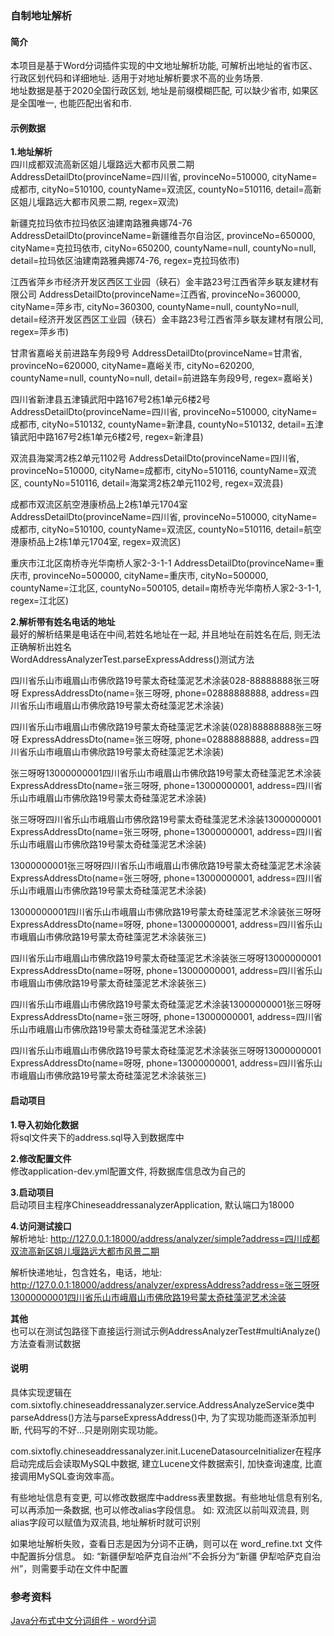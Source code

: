 ### 自制地址解析

#### 简介

本项目是基于Word分词插件实现的中文地址解析功能, 可解析出地址的省市区、行政区划代码和详细地址. 适用于对地址解析要求不高的业务场景. <br />
地址数据是基于2020全国行政区划, 地址是前缀模糊匹配, 可以缺少省市, 如果区是全国唯一, 也能匹配出省和市. <br />

#### 示例数据

**1.地址解析** <br /> 
四川成都双流高新区姐儿堰路远大都市风景二期
AddressDetailDto(provinceName=四川省, provinceNo=510000, cityName=成都市, cityNo=510100, countyName=双流区, countyNo=510116, detail=高新区姐儿堰路远大都市风景二期, regex=双流)

新疆克拉玛依市拉玛依区油建南路雅典娜74-76
AddressDetailDto(provinceName=新疆维吾尔自治区, provinceNo=650000, cityName=克拉玛依市, cityNo=650200, countyName=null, countyNo=null, detail=拉玛依区油建南路雅典娜74-76, regex=克拉玛依市)

江西省萍乡市经济开发区西区工业园（硖石）金丰路23号江西省萍乡联友建材有限公司
AddressDetailDto(provinceName=江西省, provinceNo=360000, cityName=萍乡市, cityNo=360300, countyName=null, countyNo=null, detail=经济开发区西区工业园（硖石）金丰路23号江西省萍乡联友建材有限公司, regex=萍乡市)

甘肃省嘉峪关前进路车务段9号
AddressDetailDto(provinceName=甘肃省, provinceNo=620000, cityName=嘉峪关市, cityNo=620200, countyName=null, countyNo=null, detail=前进路车务段9号, regex=嘉峪关)

四川省新津县五津镇武阳中路167号2栋1单元6楼2号
AddressDetailDto(provinceName=四川省, provinceNo=510000, cityName=成都市, cityNo=510132, countyName=新津县, countyNo=510132, detail=五津镇武阳中路167号2栋1单元6楼2号, regex=新津县)


双流县海棠湾2栋2单元1102号
AddressDetailDto(provinceName=四川省, provinceNo=510000, cityName=成都市, cityNo=510116, countyName=双流区, countyNo=510116, detail=海棠湾2栋2单元1102号, regex=双流县)


成都市双流区航空港康桥品上2栋1单元1704室
AddressDetailDto(provinceName=四川省, provinceNo=510000, cityName=成都市, cityNo=510100, countyName=双流区, countyNo=510116, detail=航空港康桥品上2栋1单元1704室, regex=双流区)


重庆市江北区南桥寺光华南桥人家2-3-1-1
AddressDetailDto(provinceName=重庆市, provinceNo=500000, cityName=重庆市, cityNo=500000, countyName=江北区, countyNo=500105, detail=南桥寺光华南桥人家2-3-1-1, regex=江北区)

**2.解析带有姓名电话的地址** <br /> 
最好的解析结果是电话在中间,若姓名地址在一起, 并且地址在前姓名在后, 则无法正确解析出姓名 <br />
WordAddressAnalyzerTest.parseExpressAddress()测试方法

四川省乐山市峨眉山市佛欣路19号蒙太奇硅藻泥艺术涂装028-88888888张三呀呀
ExpressAddressDto(name=张三呀呀, phone=02888888888, address=四川省乐山市峨眉山市佛欣路19号蒙太奇硅藻泥艺术涂装)

四川省乐山市峨眉山市佛欣路19号蒙太奇硅藻泥艺术涂装(028)88888888张三呀呀
ExpressAddressDto(name=张三呀呀, phone=02888888888, address=四川省乐山市峨眉山市佛欣路19号蒙太奇硅藻泥艺术涂装)

张三呀呀13000000001四川省乐山市峨眉山市佛欣路19号蒙太奇硅藻泥艺术涂装
ExpressAddressDto(name=张三呀呀, phone=13000000001, address=四川省乐山市峨眉山市佛欣路19号蒙太奇硅藻泥艺术涂装)

张三呀呀四川省乐山市峨眉山市佛欣路19号蒙太奇硅藻泥艺术涂装13000000001
ExpressAddressDto(name=张三呀呀, phone=13000000001, address=四川省乐山市峨眉山市佛欣路19号蒙太奇硅藻泥艺术涂装)

13000000001张三呀呀四川省乐山市峨眉山市佛欣路19号蒙太奇硅藻泥艺术涂装
ExpressAddressDto(name=张三呀呀, phone=13000000001, address=四川省乐山市峨眉山市佛欣路19号蒙太奇硅藻泥艺术涂装)

13000000001四川省乐山市峨眉山市佛欣路19号蒙太奇硅藻泥艺术涂装张三呀呀
ExpressAddressDto(name=呀呀, phone=13000000001, address=四川省乐山市峨眉山市佛欣路19号蒙太奇硅藻泥艺术涂装张三)

四川省乐山市峨眉山市佛欣路19号蒙太奇硅藻泥艺术涂装张三呀呀13000000001
ExpressAddressDto(name=呀呀, phone=13000000001, address=四川省乐山市峨眉山市佛欣路19号蒙太奇硅藻泥艺术涂装张三)

四川省乐山市峨眉山市佛欣路19号蒙太奇硅藻泥艺术涂装13000000001张三呀呀
ExpressAddressDto(name=张三呀呀, phone=13000000001, address=四川省乐山市峨眉山市佛欣路19号蒙太奇硅藻泥艺术涂装)

四川省乐山市峨眉山市佛欣路19号蒙太奇硅藻泥艺术涂装张三呀呀13000000001
ExpressAddressDto(name=呀呀, phone=13000000001, address=四川省乐山市峨眉山市佛欣路19号蒙太奇硅藻泥艺术涂装张三)


#### 启动项目

**1.导入初始化数据** <br /> 
将sql文件夹下的address.sql导入到数据库中

**2.修改配置文件** <br /> 
修改application-dev.yml配置文件, 将数据库信息改为自己的

**3.启动项目** <br /> 
启动项目主程序ChineseaddressanalyzerApplication, 默认端口为18000

**4.访问测试接口** <br /> 
解析地址:
http://127.0.0.1:18000/address/analyzer/simple?address=四川成都双流高新区姐儿堰路远大都市风景二期

解析快递地址，包含姓名，电话，地址:
http://127.0.0.1:18000/address/analyzer/expressAddress?address=张三呀呀13000000001四川省乐山市峨眉山市佛欣路19号蒙太奇硅藻泥艺术涂装

**其他** <br /> 
也可以在测试包路径下直接运行测试示例AddressAnalyzerTest#multiAnalyze()方法查看测试数据

#### 说明

具体实现逻辑在com.sixtofly.chineseaddressanalyzer.service.AddressAnalyzeService类中parseAddress()方法与parseExpressAddress()中, 为了实现功能而逐渐添加判断, 代码写的不好...只是刚刚实现功能。<br />

com.sixtofly.chineseaddressanalyzer.init.LuceneDatasourceInitializer在程序启动完成后会读取MySQL中数据, 建立Lucene文件数据索引, 加快查询速度, 比直接调用MySQL查询效率高。

有些地址信息有变更, 可以修改数据库中address表里数据。有些地址信息有别名, 可以再添加一条数据, 也可以修改alias字段信息。
如: 双流区以前叫双流县, 则alias字段可以赋值为双流县, 地址解析时就可识别

如果地址解析失败，查看日志是因为分词不正确，则可以在 word_refine.txt 文件中配置拆分信息。
如: “新疆伊犁哈萨克自治州”不会拆分为“新疆 伊犁哈萨克自治州”，则需要手动在文件中配置





### 参考资料
[Java分布式中文分词组件 - word分词](https://github.com/ysc/word)